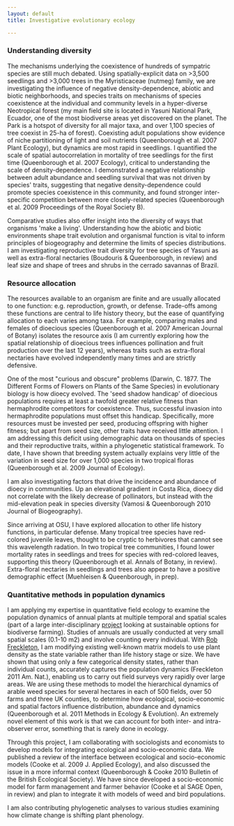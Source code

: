 ```yaml
---
layout: default
title: Investigative evolutionary ecology

---
```


### Understanding diversity

The mechanisms underlying the coexistence of hundreds of sympatric species are still much debated. Using spatially-explicit data on >3,500 seedlings and >3,000 trees in the Myristicaceae (nutmeg) family, we are investigating the influence of negative density-dependence, abiotic and biotic neighborhoods, and species traits on mechanisms of species coexistence at the individual and community levels in a hyper-diverse Neotropical forest (my main field site is located in Yasuni National Park, Ecuador, one of the most biodiverse areas yet discovered on the planet. The Park is a hotspot of diversity for all major taxa, and over 1,100 species of tree coexist in 25-ha of forest). Coexisting adult populations show evidence of niche partitioning of light and soil nutrients (Queenborough et al. 2007 Plant Ecology), but dynamics are most rapid in seedlings. I quantified the scale of spatial autocorrelation in mortality of tree seedlings for the first time (Queenborough et al. 2007 Ecology), critical to understanding the scale of density-dependence. I demonstrated a negative relationship between adult abundance and seedling survival that was not driven by species' traits, suggesting that negative density-dependence could promote species coexistence in this community, and found stronger inter-specific competition between more closely-related species (Queenborough et al. 2009 Proceedings of the Royal Society B).

Comparative studies also offer insight into the diversity of ways that organisms 'make a living'. Understanding how the abiotic and biotic environments shape trait evolution and organismal function is vital to inform principles of biogeography and determine the limits of species distributions. I am investigating reproductive trait diversity for tree species of Yasuni as well as extra-floral nectaries (Boudouris & Queenborough, in review) and leaf size and shape of trees and shrubs in the cerrado savannas of Brazil.

### Resource allocation

The resources available to an organism are finite and are usually allocated to one function: e.g. reproduction, growth, or defense. Trade-offs among these functions are central to life history theory, but the ease of quantifying allocation to each varies among taxa. For example, comparing males and females of dioecious species (Queenborough et al. 2007 American Journal of Botany) isolates the resource axis (I am currently exploring how the spatial relationship of dioecious trees influences pollination and fruit production over the last 12 years), whereas traits such as extra-floral nectaries have evolved independently many times and are strictly defensive.

One of the most "curious and obscure" problems (Darwin, C. 1877. The Different Forms of Flowers on Plants of the Same Species) in evolutionary biology is how dioecy evolved. The 'seed shadow handicap' of dioecious populations requires at least a twofold greater relative fitness than hermaphrodite competitors for coexistence. Thus, successful invasion into hermaphrodite populations must offset this handicap. Specifically, more resources must be invested per seed, producing offspring with higher fitness; but apart from seed size, other traits have received little attention. I am addressing this deficit using demographic data on thousands of species and their reproductive traits, within a phylogenetic statistical framework. To date, I have shown that breeding system actually explains very little of the variation in seed size for over 1,000 species in two tropical floras (Queenborough et al. 2009 Journal of Ecology).

I am also investigating factors that drive the incidence and abundance of dioecy in communities. Up an elevational gradient in Costa Rica, dioecy did not correlate with the likely decrease of pollinators, but instead with the mid-elevation peak in species diversity (Vamosi & Queenborough 2010 Journal of Biogeography).

Since arriving at OSU, I have explored allocation to other life history functions, in particular defense. Many tropical tree species have red-colored juvenile leaves, thought to be cryptic to herbivores that cannot see this wavelength radation. In two tropical tree communities, I found lower mortality rates in seedlings and trees for species with red-colored leaves, supporting this theory (Queenborough et al. Annals of Botany, in review). Extra-floral nectaries in seedlings and trees also appear to have a positive demographic effect (Muehleisen & Queenborough, in prep).



### Quantitative methods in population dynamics

I am applying my expertise in quantitative field ecology to examine the population dynamics of annual plants at multiple temporal and spatial scales (part of a large inter-disciplinary [project](http://www.relu.ac.uk/research/projects/SecondCall/Sutherland.htm) looking at sustainable options for biodiverse farming). Studies of annuals are usually conducted at very small spatial scales (0.1-10 m2) and involve counting every individual. With [Rob Freckleton](http://www.shef.ac.uk/aps/staff-and-students/acadstaff/freckleton), I am modifying existing well-known matrix models to use plant density as the state variable rather than life history stage or size. We have shown that using only a few categorical density states, rather than individual counts, accurately captures the population dynamics (Freckleton 2011 Am. Nat.), enabling us to carry out field surveys very rapidly over large areas. We are using these methods to model the hierarchical dynamics of arable weed species for several hectares in each of 500 fields, over 50 farms and three UK counties, to determine how ecological, socio-economic and spatial factors influence distribution, abundance and dynamics (Queenborough et al. 2011 Methods in Ecology & Evolution). An extremely novel element of this work is that we can account for both inter- and intra-observer error, something that is rarely done in ecology.

Through this project, I am collaborating with sociologists and economists to develop models for integrating ecological and socio-economic data. We published a review of the interface between ecological and socio-economic models (Cooke et al. 2009 J. Applied Ecology), and also discussed the issue in a more informal context (Queenborough & Cooke 2010 Bulletin of the British Ecological Society). We have since developed a socio-economic model for farm management and farmer behavior (Cooke et al SAGE Open, in review) and plan to integrate it with models of weed and bird populations.

I am also contributing phylogenetic analyses to various studies examining how climate change is shifting plant phenology.

